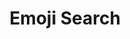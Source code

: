 ---
codehost: https://github.com/https://github.com/VectorLogoZone/logosearch
logohandle: emojisearch
sort: emojisearch
title: Emoji Search
website: https://www.emojisearch.org/
---
